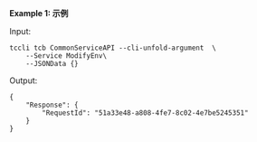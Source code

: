 **Example 1: 示例**



Input: 

```
tccli tcb CommonServiceAPI --cli-unfold-argument  \
    --Service ModifyEnv\
    --JSONData {}
```

Output: 
```
{
    "Response": {
        "RequestId": "51a33e48-a808-4fe7-8c02-4e7be5245351"
    }
}
```

